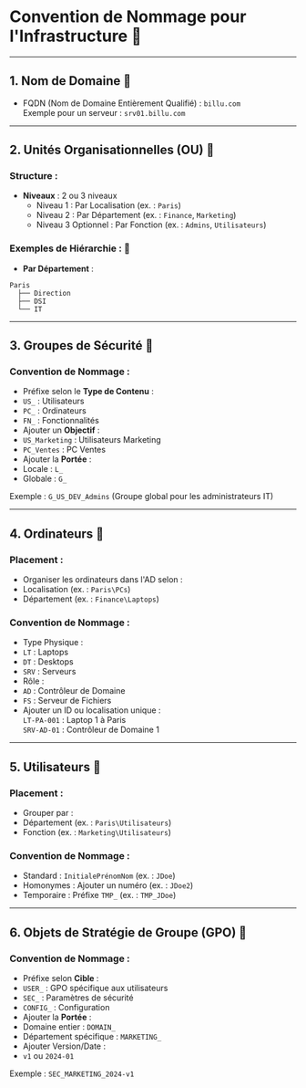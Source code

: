 # Convention de Nommage pour l'Infrastructure :bookmark_tabs:

---

## **1. Nom de Domaine** :bookmark_tabs:
- FQDN (Nom de Domaine Entièrement Qualifié) : `billu.com`  
  Exemple pour un serveur : `srv01.billu.com`

---

## **2. Unités Organisationnelles (OU)** :bookmark_tabs:
### **Structure** :
- **Niveaux** : 2 ou 3 niveaux
  - Niveau 1 : Par Localisation (ex. : `Paris`)
  - Niveau 2 : Par Département (ex. : `Finance`, `Marketing`)
  - Niveau 3 Optionnel : Par Fonction (ex. : `Admins`, `Utilisateurs`)

### **Exemples de Hiérarchie** : :bookmark_tabs:
- **Par Département** : 
```
Paris
  ├── Direction
  ├── DSI
  └── IT
```

---

## **3. Groupes de Sécurité** :bookmark_tabs:
### **Convention de Nommage** :
- Préfixe selon le **Type de Contenu** :
- `US_` : Utilisateurs
- `PC_` : Ordinateurs
- `FN_` : Fonctionnalités
- Ajouter un **Objectif** :
- `US_Marketing` : Utilisateurs Marketing
- `PC_Ventes` : PC Ventes
- Ajouter la **Portée** :
- Locale : `L_`
- Globale : `G_`

Exemple : `G_US_DEV_Admins` (Groupe global pour les administrateurs IT)

---

## **4. Ordinateurs** :bookmark_tabs:
### **Placement** :
- Organiser les ordinateurs dans l'AD selon :
- Localisation (ex. : `Paris\PCs`)
- Département (ex. : `Finance\Laptops`)

### **Convention de Nommage** :
- Type Physique :
- `LT` : Laptops
- `DT` : Desktops
- `SRV` : Serveurs
- Rôle :
- `AD` : Contrôleur de Domaine
- `FS` : Serveur de Fichiers
- Ajouter un ID ou localisation unique :  
`LT-PA-001` : Laptop 1 à Paris  
`SRV-AD-01` : Contrôleur de Domaine 1

---

## **5. Utilisateurs** :bookmark_tabs:
### **Placement** :
- Grouper par :
- Département (ex. : `Paris\Utilisateurs`)
- Fonction (ex. : `Marketing\Utilisateurs`)

### **Convention de Nommage** :
- Standard : `InitialePrénomNom` (ex. : `JDoe`)
- Homonymes : Ajouter un numéro (ex. : `JDoe2`)
- Temporaire : Préfixe `TMP_` (ex. : `TMP_JDoe`)

---

## **6. Objets de Stratégie de Groupe (GPO)** :bookmark_tabs:
### **Convention de Nommage** :
- Préfixe selon **Cible** :
- `USER_` : GPO spécifique aux utilisateurs
- `SEC_` : Paramètres de sécurité
- `CONFIG_` : Configuration
- Ajouter la **Portée** :
- Domaine entier : `DOMAIN_`
- Département spécifique : `MARKETING_`
- Ajouter Version/Date :
- `v1` ou `2024-01`

Exemple : `SEC_MARKETING_2024-v1`
